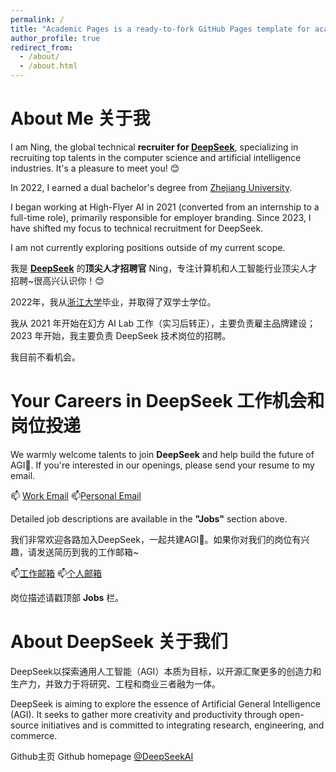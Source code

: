 ```yaml
---
permalink: /
title: "Academic Pages is a ready-to-fork GitHub Pages template for academic personal websites"
author_profile: true
redirect_from: 
  - /about/
  - /about.html
---
```


# About Me 关于我
I am Ning, the global technical **recruiter for [DeepSeek](https://www.deepseek.com/)**, specializing in recruiting top talents in the computer science and artificial intelligence industries. It's a pleasure to meet you! 😊

In 2022, I earned a dual bachelor's degree from [Zhejiang University](https://www.zju.edu.cn/).

I began working at High-Flyer AI in 2021 (converted from an internship to a full-time role), primarily responsible for employer branding. Since 2023, I have shifted my focus to technical recruitment for DeepSeek.

I am not currently exploring positions outside of my current scope.


我是 **[DeepSeek](https://www.deepseek.com/)** 的**顶尖人才招聘官** Ning，专注计算机和人工智能行业顶尖人才招聘~很高兴认识你！😊

2022年，我从[浙江大学](https://www.zju.edu.cn/)毕业，并取得了双学士学位。

我从 2021 年开始在幻方 AI Lab 工作（实习后转正），主要负责雇主品牌建设；2023 年开始，我主要负责 DeepSeek 技术岗位的招聘。

我目前不看机会。

# Your Careers in DeepSeek 工作机会和岗位投递

We warmly welcome talents to join **DeepSeek** and help build the future of AGI🌈. If you're interested in our openings, please send your resume to my email.

📫 [Work Email](mailto:ning.wang@deepseek.com)  📫[Personal Email](mailto:ning.wang@zju.edu.cn)

Detailed job descriptions are available in the **"Jobs"** section above.

我们非常欢迎各路加入DeepSeek，一起共建AGI🌈。如果你对我们的岗位有兴趣，请发送简历到我的工作邮箱~

📫[工作邮箱](mailto:ning.wang@deepseek.com) 📫[个人邮箱](mailto:ning.wang@deepseek.com) 

岗位描述请戳顶部 **Jobs** 栏。

# About DeepSeek 关于我们
DeepSeek以探索通用人工智能（AGI）本质为目标，以开源汇聚更多的创造力和生产力，并致力于将研究、工程和商业三者融为一体。

DeepSeek is aiming to explore the essence of Artificial General Intelligence (AGI). It seeks to gather more creativity and productivity through open-source initiatives and is committed to integrating research, engineering, and commerce.

Github主页 Github homepage [@DeepSeekAI ](https://github.com/deepseek-ai)

